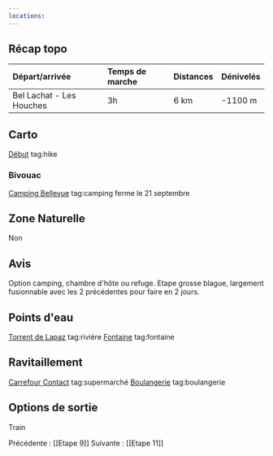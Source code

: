```yaml
---
locations: 
---
```

## Récap topo

| Départ/arrivée           | Temps de marche | Distances | Dénivelés |
| :----------------------- | :-------------- | :-------- | :-------- |
| Bel Lachat - Les Houches | 3h              | 6 km      | -1100 m   |
## Carto  
[Début](geo:45.922419,6.829606) tag:hike
### Bivouac
[Camping Bellevue](geo:45.891406,6.788199) tag:camping  ferme le 21 septembre
## Zone Naturelle
Non
## Avis
Option camping, chambre d'hôte ou refuge.
Etape grosse blague, largement fusionnable avec les 2 précédentes pour faire en 2 jours.
## Points d'eau
[Torrent de Lapaz](geo:45.912515,6.82104) tag:rivière 
[Fontaine](geo:45.889538,6.795891) tag:fontaine 
## Ravitaillement
[Carrefour Contact](geo:45.889783714798526,6.798303764815669) tag:supermarché 
[Boulangerie](geo:45.890361152171394,6.798214339065535) tag:boulangerie  
## Options de sortie
Train

Précédente : [[Etape 9]]
Suivante : [[Etape 11]]